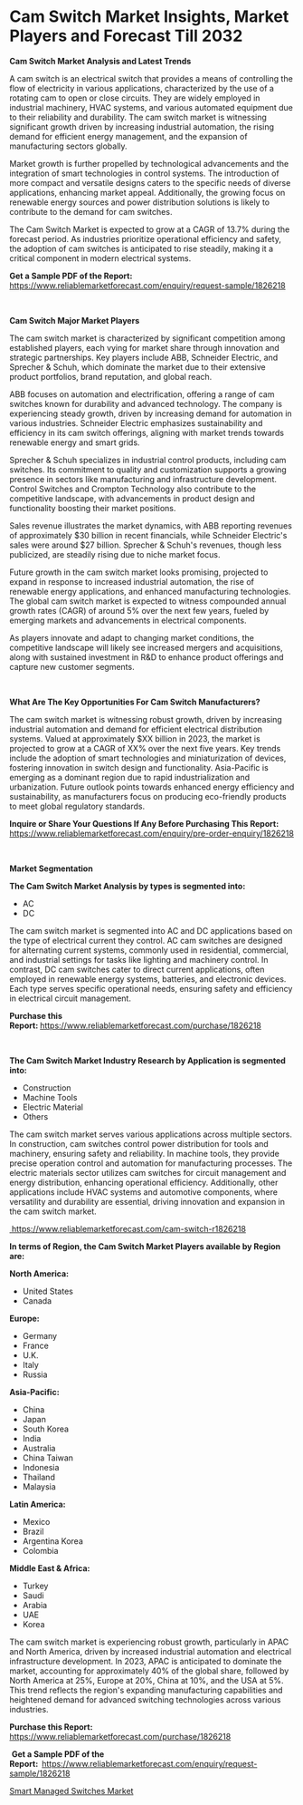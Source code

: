 <p><h1>Cam Switch Market Insights, Market Players and Forecast Till 2032</h1></p><p><strong>Cam Switch Market Analysis and Latest Trends</strong></p>
<p><p>A cam switch is an electrical switch that provides a means of controlling the flow of electricity in various applications, characterized by the use of a rotating cam to open or close circuits. They are widely employed in industrial machinery, HVAC systems, and various automated equipment due to their reliability and durability. The cam switch market is witnessing significant growth driven by increasing industrial automation, the rising demand for efficient energy management, and the expansion of manufacturing sectors globally.</p><p>Market growth is further propelled by technological advancements and the integration of smart technologies in control systems. The introduction of more compact and versatile designs caters to the specific needs of diverse applications, enhancing market appeal. Additionally, the growing focus on renewable energy sources and power distribution solutions is likely to contribute to the demand for cam switches.</p><p>The Cam Switch Market is expected to grow at a CAGR of 13.7% during the forecast period. As industries prioritize operational efficiency and safety, the adoption of cam switches is anticipated to rise steadily, making it a critical component in modern electrical systems.</p></p>
<p><strong>Get a Sample PDF of the Report:&nbsp;</strong> <a href="https://www.reliablemarketforecast.com/enquiry/request-sample/1826218?utm_campaign=1169&utm_medium=2&utm_source=Github&utm_content=ia&utm_term=18022025&utm_id=cam-switch">https://www.reliablemarketforecast.com/enquiry/request-sample/1826218</a></p>
<p>&nbsp;</p>
<p><strong>Cam Switch Major Market Players</strong></p>
<p><p>The cam switch market is characterized by significant competition among established players, each vying for market share through innovation and strategic partnerships. Key players include ABB, Schneider Electric, and Sprecher & Schuh, which dominate the market due to their extensive product portfolios, brand reputation, and global reach.</p><p>ABB focuses on automation and electrification, offering a range of cam switches known for durability and advanced technology. The company is experiencing steady growth, driven by increasing demand for automation in various industries. Schneider Electric emphasizes sustainability and efficiency in its cam switch offerings, aligning with market trends towards renewable energy and smart grids.</p><p>Sprecher & Schuh specializes in industrial control products, including cam switches. Its commitment to quality and customization supports a growing presence in sectors like manufacturing and infrastructure development. Control Switches and Crompton Technology also contribute to the competitive landscape, with advancements in product design and functionality boosting their market positions.</p><p>Sales revenue illustrates the market dynamics, with ABB reporting revenues of approximately $30 billion in recent financials, while Schneider Electric's sales were around $27 billion. Sprecher & Schuh's revenues, though less publicized, are steadily rising due to niche market focus.</p><p>Future growth in the cam switch market looks promising, projected to expand in response to increased industrial automation, the rise of renewable energy applications, and enhanced manufacturing technologies. The global cam switch market is expected to witness compounded annual growth rates (CAGR) of around 5% over the next few years, fueled by emerging markets and advancements in electrical components.</p><p>As players innovate and adapt to changing market conditions, the competitive landscape will likely see increased mergers and acquisitions, along with sustained investment in R&D to enhance product offerings and capture new customer segments.</p></p>
<p>&nbsp;</p>
<p><strong>What Are The Key Opportunities For Cam Switch Manufacturers?</strong></p>
<p><p>The cam switch market is witnessing robust growth, driven by increasing industrial automation and demand for efficient electrical distribution systems. Valued at approximately $XX billion in 2023, the market is projected to grow at a CAGR of XX% over the next five years. Key trends include the adoption of smart technologies and miniaturization of devices, fostering innovation in switch design and functionality. Asia-Pacific is emerging as a dominant region due to rapid industrialization and urbanization. Future outlook points towards enhanced energy efficiency and sustainability, as manufacturers focus on producing eco-friendly products to meet global regulatory standards.</p></p>
<p><strong>Inquire or Share Your Questions If Any Before Purchasing This Report:</strong> <a href="https://www.reliablemarketforecast.com/enquiry/pre-order-enquiry/1826218?utm_campaign=1169&utm_medium=2&utm_source=Github&utm_content=ia&utm_term=18022025&utm_id=cam-switch">https://www.reliablemarketforecast.com/enquiry/pre-order-enquiry/1826218</a></p>
<p>&nbsp;</p>
<p><strong>Market Segmentation</strong></p>
<p><strong>The Cam Switch Market Analysis by types is segmented into:</strong></p>
<p><ul><li>AC</li><li>DC</li></ul></p>
<p><p>The cam switch market is segmented into AC and DC applications based on the type of electrical current they control. AC cam switches are designed for alternating current systems, commonly used in residential, commercial, and industrial settings for tasks like lighting and machinery control. In contrast, DC cam switches cater to direct current applications, often employed in renewable energy systems, batteries, and electronic devices. Each type serves specific operational needs, ensuring safety and efficiency in electrical circuit management.</p></p>
<p><strong>Purchase this Report:&nbsp;</strong><a href="https://www.reliablemarketforecast.com/purchase/1826218?utm_campaign=1169&utm_medium=2&utm_source=Github&utm_content=ia&utm_term=18022025&utm_id=cam-switch">https://www.reliablemarketforecast.com/purchase/1826218</a></p>
<p>&nbsp;</p>
<p><strong>The Cam Switch Market Industry Research by Application is segmented into:</strong></p>
<p><ul><li>Construction</li><li>Machine Tools</li><li>Electric Material</li><li>Others</li></ul></p>
<p><p>The cam switch market serves various applications across multiple sectors. In construction, cam switches control power distribution for tools and machinery, ensuring safety and reliability. In machine tools, they provide precise operation control and automation for manufacturing processes. The electric materials sector utilizes cam switches for circuit management and energy distribution, enhancing operational efficiency. Additionally, other applications include HVAC systems and automotive components, where versatility and durability are essential, driving innovation and expansion in the cam switch market.</p></p>
<p><a href="https://www.reliablemarketforecast.com/cam-switch-r1826218?utm_campaign=1169&utm_medium=2&utm_source=Github&utm_content=ia&utm_term=18022025&utm_id=cam-switch">&nbsp;https://www.reliablemarketforecast.com/cam-switch-r1826218</a></p>
<p><strong>In terms of Region, the Cam Switch Market Players available by Region are:</strong></p>
<p>
    <p> <strong> North America: </strong>
        <ul>
            <li>United States</li>
            <li>Canada</li>
        </ul>
        </p> 
    <p> <strong> Europe: </strong>
        <ul>
            <li>Germany</li>
            <li>France</li>
            <li>U.K.</li>
            <li>Italy</li>
            <li>Russia</li>
        </ul>
        </p> 
    <p> <strong> Asia-Pacific: </strong>
        <ul>
            <li>China</li>
            <li>Japan</li>
            <li>South Korea</li>
            <li>India</li>
            <li>Australia</li>
            <li>China Taiwan</li>
            <li>Indonesia</li>
            <li>Thailand</li>
            <li>Malaysia</li>
        </ul>
        </p> 
    <p> <strong> Latin America: </strong>
        <ul>
            <li>Mexico</li>
            <li>Brazil</li>
            <li>Argentina Korea</li>
            <li>Colombia</li>
        </ul>
        </p> 
    <p> <strong> Middle East & Africa: </strong>
        <ul>
            <li>Turkey</li>
            <li>Saudi</li>
            <li>Arabia</li>
            <li>UAE</li>
            <li>Korea</li>
        </ul>
    </p>
    </p>
<p><p>The cam switch market is experiencing robust growth, particularly in APAC and North America, driven by increased industrial automation and electrical infrastructure development. In 2023, APAC is anticipated to dominate the market, accounting for approximately 40% of the global share, followed by North America at 25%, Europe at 20%, China at 10%, and the USA at 5%. This trend reflects the region's expanding manufacturing capabilities and heightened demand for advanced switching technologies across various industries.</p></p>
<p><strong>Purchase this Report: </strong><a href="https://www.reliablemarketforecast.com/purchase/1826218?utm_campaign=1169&utm_medium=2&utm_source=Github&utm_content=ia&utm_term=18022025&utm_id=cam-switch">https://www.reliablemarketforecast.com/purchase/1826218</a></p>
<p>&nbsp;<strong>Get a Sample PDF of the Report:&nbsp;&nbsp;</strong><a href="https://www.reliablemarketforecast.com/enquiry/request-sample/1826218?utm_campaign=1169&utm_medium=2&utm_source=Github&utm_content=ia&utm_term=18022025&utm_id=cam-switch">https://www.reliablemarketforecast.com/enquiry/request-sample/1826218</a></p>
<p><strong></strong></p>
<p><p><a href="https://github.com/pizolina/Market-Research-Report-List-7/blob/main/smart-managed-switches-market.md?utm_campaign=1169&utm_medium=2&utm_source=Github&utm_content=ia&utm_term=18022025&utm_id=cam-switch">Smart Managed Switches Market</a></p></p>